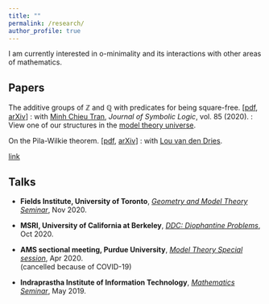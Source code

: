 ```yaml
---
title: ""
permalink: /research/
author_profile: true
---
```


I am currently interested in o-minimality and its interactions with other areas of mathematics.

## Papers
The additive groups of ℤ and ℚ with predicates for being square-free. [<a href="https://drive.google.com/file/d/1ZspvRKC1_3UEuFZ_HPWpLEi-nMpX_Eui/view" target="_blank">pdf</a>, <a href="https://arxiv.org/abs/1707.00096" target="_blank">arXiv</a>]
: with <a href="https://faculty.math.illinois.edu/~mctran2/" target="_blank"> Minh Chieu Tran</a>, <i>Journal of Symbolic Logic</i>, vol. 85 (2020).
: View one of our structures in the <a href="http://forkinganddividing.com/#_02_54" target="blank">model theory universe</a>.

On the Pila-Wilkie theorem. [[pdf](https://drive.google.com/file/d/1lP0yGs2fo-kxyYKCXcw7Z4b2k0EL4Rqv/view?usp=sharing), [arXiv](https://arxiv.org/abs/2010.14046)]
: with <a href="https://math.illinois.edu/directory/profile/vddries" target="_blank">Lou van den Dries</a>.

[link](http://neerbhardwaj.github.io/files/paper1.pdf)

## Talks
* <b>Fields Institute, University of Toronto</b>, <a href="http://www.fields.utoronto.ca/activities/20-21/geometry-and-model-theory-seminar" target="_blank"><i>Geometry and Model Theory Seminar</i></a>, Nov 2020.

*  <b>MSRI, University of California at Berkeley</b>, <a href="https://www.msri.org/web/msri/scientific/colloquia-seminars/fall-2020-seminars/ddc-2020-diophantine-problems" target="_blank"><i>DDC: Diophantine Problems</i></a>, Oct 2020.
 
* <b> AMS sectional meeting, Purdue University</b>, <a href="http://www.ams.org/meetings/sectional/2280_program_ss41.html#title" target="_blank"><i>Model Theory Special session</i></a>, Apr 2020.<br>
(cancelled because of COVID-19)

* <b>Indraprastha Institute of Information Technology</b>, <a href="https://math.iiitd.ac.in/math-msems19.html" target="_blank"><i>Mathematics Seminar</i></a>, May 2019.





